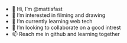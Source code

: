 - 👋 Hi, I’m @mattisfast
- 👀 I’m interested in filming and drawing
- 🌱 I’m currently learning web tech
- 💞️ I’m looking to collaborate on a good intrest
- 📫 Reach me in github and learning together

<!---
mattisfast/mattisfast is a ✨ special ✨ repository because its `README.md` (this file) appears on your GitHub profile.
You can click the Preview link to take a look at your changes.
--->
